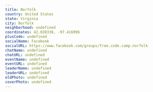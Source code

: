 ```yaml
---
title: Norfolk
country: United States
state: Virginia
city: Norfolk
neighborhood: undefined
coordinates: 42.028338, -97.416996
plusCode: undefined
socialName: Facebook
socialURL: https://www.facebook.com/groups/free.code.camp.norfolk
chatName: undefined
chatURL: undefined
eventName: undefined
eventURL: undefined
leaderName: undefined
leaderURL: undefined
oldPhoto: undefined
coverPhoto: undefined
---
```

